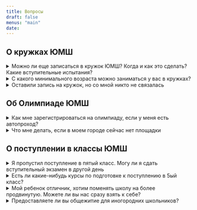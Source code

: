 ```yaml
---
title: Вопросы
draft: false
menus: "main"
date:
---
```



## О кружках ЮМШ

<details>
<summary>Можно ли еще записаться в кружок ЮМШ? Когда и как это сделать? Какие вступительные испытания?</summary>    
    В кружки нового набора (они так и названы в расписании) прийти можно в любой момент в течение учебного года, и никаких вступительных испытаний проходить не нужно. Запись в такие кружки происходит в момент Вашего первого появления на занятии.

    Если у Вас есть хорошая предварительная подготовка, полученная, например, в другом кружке, возможен прием и в кружки ЮМШ второго, третьего (и т. д.) годов обучения. У каждого кружка (и даже каждого желающего заниматься в таком кружке) ситуация индивидуальна и решается руководителем.
</details>

<details>
<summary> С какого минимального возраста можно заниматься у вас в кружках?</summary>
    Мы проводим кружки, начиная с третьего класса. Расписание наших кружов вы можете найти здесь
</details>

<details>
<summary> Оставили запись на кружок, но со мной никто не связалась</summary>
    Мы делаем почтовую рассылку всего пару раз в год. Если вы решили присоединиться в середине года, то можете просто прийти по <a href = "../club/#%D0%BA%D1%80%D1%83%D0%B6%D0%BA%D0%B8-%D0%BF%D0%BE-%D0%BC%D0%B0%D1%82%D0%B5%D0%BC%D0%B0%D1%82%D0%B8%D0%BA%D0%B5">расписанию</a>, указанному на сайте. 
</details>

## Об Олимпиаде ЮМШ

<details>
<summary> Как мне зарегистрироваться на олимпиаду, если у меня есть автопроход? </summary>
    Регистрация проводится через форму публикации результатов отборочного тура. Она открывается за пару недель до даты олимпиады
</details>



<details>
<summary> Что мне делать, если в моем городе сейчас нет площадки</summary>
    Можно написать организаторам с вопросом планируется ли она. И если нет, то попробовать поехать на площадку в ближайшем для вас городе
</details>


## О поступлении в классы ЮМШ

<details>
<summary> Я пропустил поступление в пятый класс. Могу ли я сдать вступительный экзамен в другой день</summary>
    Нет. Второго дня нет. Но вы можете отправить ребенка с нами в летний лагерь и записать на кружок. Там могут его заметить и персонально пригласить в класс.
</details>

<details>
<summary> Есть ли какие-нибудь курсы по подготовке к поступлению в 5ый класс?</summary>
    Нет. Но вы можете походить на наши <a href = "../club/">кружки</a> по математике.
</details>

<details>
<summary> Мой ребенок отличник, хотим поменять школу на более продвинутую. Можете ли вы нас сразу взять к себе?</summary>
    Нет. Вам будет неоходимо сдать вступительые испытания. В старших классах - это письменная работа и собеседование. В младших из-за высокой конкурецнии ещё надо будет походить на кружок и показать свои способности на длительном промежутке времени. Больше про поступление можно прочитать <a href = "../class/#%D0%BF%D0%BE%D1%81%D1%82%D1%83%D0%BF%D0%BB%D0%B5%D0%BD%D0%B8%D0%B5-%D0%B2-%D0%BA%D0%BB%D0%B0%D1%81%D1%81%D1%8B-%D1%8E%D0%BC%D1%88">здесь</a>
</details>


<details>
<summary> Предоставляете ли вы общежитие для иногородних школьников?</summary>
    Нет, к сожалению, у нас нет такой возможности.
</details>

